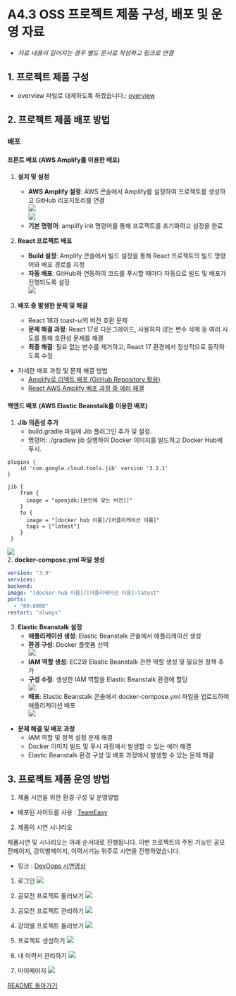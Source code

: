 # A4.3 OSS 프로젝트 제품 구성, 배포 및 운영 자료  

- *자료 내용이 길어지는 경우 별도 문서로 작성하고 링크로 연결*

## 1. 프로젝트 제품 구성

- overview 파일로 대체하도록 하겠습니다.: <a href= 'https://github.com/CSID-DGU/2024-1-OSSProj-DevOops-02/blob/main/Doc/4_4_OSSProj_02_DevOops_Overview.md'>overview</a>
  
## 2. 프로젝트 제품 배포 방법  


### **배포**
#### **프론트 배포** (AWS Amplify를 이용한 배포)
1. **설치 및 설정**
    - **AWS Amplify 설정**: AWS 콘솔에서 Amplify를 설정하여 프로젝트를 생성하고 GitHub 리포지토리를 연결    
      <img src="../Src/img/프론트 배포_1.png"><br>
      <img src="../Src/img/프론트 배포_2.png"><br>
    - **기본 명령어**: amplify init 명령어를 통해 프로젝트를 초기화하고 설정을 완료

2. **React 프로젝트 배포**
    - **Build 설정**: Amplify 콘솔에서 빌드 설정을 통해 React 프로젝트의 빌드 명령어와 배포 경로를 지정
    - **자동 배포**: GitHub와 연동하여 코드를 푸시할 때마다 자동으로 빌드 및 배포가 진행되도록 설정    
      <img src="../Src/img/프론트 배포_3.png"><br>
3. **배포 중 발생한 문제 및 해결**
    - React 18과 toast-ui의 버전 호환 문제
    - **문제 해결 과정**: React 17로 다운그레이드, 사용하지 않는 변수 삭제 등 여러 시도를 통해 호환성 문제를 해결
    - **최종 해결**: 필요 없는 변수를 제거하고, React 17 환경에서 정상적으로 동작하도록 수정
- 자세한 배포 과정 및 문제 해결 방법
    - <a href="https://velog.io/@naninaniyoyoyoyo/AWS-Amplify%EB%A1%9C-%EB%A6%AC%EC%95%A1%ED%8A%B8-%EB%B0%B0%ED%8F%AC-GitHub-Repository-%ED%99%9C%EC%9A%A9">Amplify로 리액트 배포 (GitHub Repository 활용)</a>
    - <a href ="https://velog.io/@naninaniyoyoyoyo/React-AWS-Amplify-%EB%B0%B0%ED%8F%AC-%EA%B3%BC%EC%A0%95-%EC%A4%91-%EC%97%90%EB%9F%AC-%ED%95%B4%EA%B2%B0">React AWS Amplify 배포 과정 중 에러 해결</a>
#### **백엔드 배포** (AWS Elastic Beanstalk를 이용한 배포)
1.	**Jib 의존성 추가**
      - build.gradle 파일에 Jib 플러그인 추가 및 설정.    
      - 명령어: ./gradlew jib 실행하여 Docker 이미지를 빌드하고 Docker Hub에 푸시.
  ```jib
  plugins {
      id 'com.google.cloud.tools.jib' version '3.2.1'
  }
  
  jib {
      from {
        image = "openjdk:[본인에 맞는 버전]]"
      }
      to {
        image = "[docker hub 이름]/[어플리케이션 이름]"
        tags = ["latest"]
      }
   }
  ```
<img src="../Src/img/백 배포_1.png"><br>
2. **docker-compose.yml 파일 생성**
   ```yaml
   version: "3.9"
   services:
   backend:
   image: "[docker hub 이름]/[어플리케이션 이름]:latest"
   ports:
     - "80:8080"
   restart: "always"
   ```
3.	**Elastic Beanstalk 설정**
      - **애플리케이션 생성**: Elastic Beanstalk 콘솔에서 애플리케이션 생성
      - **환경 구성**: Docker 플랫폼 선택    
        <img src="../Src/img/백 배포_2.png"><br>
      - **IAM 역할 생성**: EC2와 Elastic Beanstalk 관련 역할 생성 및 필요한 정책 추가
      - **구성 수정**: 생성한 IAM 역할을 Elastic Beanstalk 환경에 할당    
        <img src="../Src/img/백 배포_3.png"><br>
      - **배포**: Elastic Beanstalk 콘솔에서 docker-compose.yml 파일을 업로드하여 애플리케이션 배포    
        <img src="../Src/img/백 배포_4.png"><br>
- **문제 해결 및 배포 과정**
    - IAM 역할 및 정책 설정 문제 해결
    - Docker 이미지 빌드 및 푸시 과정에서 발생할 수 있는 에러 해결
    - Elastic Beanstalk 환경 구성 및 배포 과정에서 발생할 수 있는 문제 해결

## 3. 프로젝트 제품 운영 방법  

1. 제품 시연을 위한 환경 구성 및 운영방법
- 배포된 사이트를 사용 : <a href = 'https://frontend.d1h9h7iqy0x1qc.amplifyapp.com/'>TeamEasy</a>

2. 제품의 시연 시나리오

제품시연 및 시나리오는 아래 순서대로 진행됩니다. 이번 프로젝트의 주된 기능인 공모전페이지, 강의별페이지, 이력서기능 위주로 시연을 진행하였습니다.

- 링크 : [DevOops 시연영상](https://youtu.be/djW-1r-y7pQ)

1) 로그인
<img src ='../Src/img/시연1.png'><br>

2) 공모전 프로젝트 둘러보기
<img src ='../Src/img/시연2.png'><br>

3) 공모전 프로젝트 관리하기
   <img src ='../Src/img/시연3.png'><br>

4) 강의별 프로젝트 둘러보기
   <img src ='../Src/img/시연4.png'><br>

5) 프로젝트 생성하기
   <img src ='../Src/img/시연5.png'><br>
6) 내 이력서 관리하기
   <img src ='../Src/img/시연6.png'><br>

7) 마이페이지
   <img src ='../Src/img/시연7.png'><br>

<a href='https://github.com/CSID-DGU/2024-1-OSSProj-DevOops-02'>README 돌아가기</a>